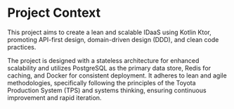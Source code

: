 # Project Context

This project aims to create a lean and scalable IDaaS using Kotlin Ktor, promoting API-first design, domain-driven design (DDD), and clean code practices.

The project is designed with a stateless architecture for enhanced scalability and utilizes PostgreSQL as the primary data store, Redis for caching, and Docker for consistent deployment. It adheres to lean and agile methodologies, specifically following the principles of the Toyota Production System (TPS) and systems thinking, ensuring continuous improvement and rapid iteration.